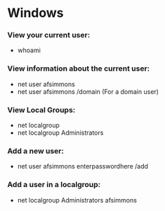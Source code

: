 # Windows

### View your current user:

* whoami

### View information about the current user:

* net user afsimmons
* net user afsimmons /domain (For a domain user)

### View Local Groups:

* net localgroup
* net localgroup Administrators

### Add a new user:

* net user afsimmons enterpasswordhere /add

### Add a user in a localgroup:

* net localgroup Administrators afsimmons
